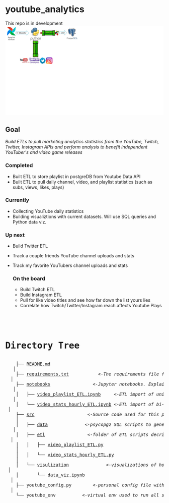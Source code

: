 # youtube_analytics
This repo is in development
![Alt text](img/flow.jpg?raw=true "Title")

## Goal 
*Build ETLs to pull marketing analytics statistics from the YouTube, Twitch, Twitter, Instagram APIs and perform analysis to benefit independent YouTuber's and video game releases*

  ### Completed
  - Built ETL to store playlist in postgreDB from Youtube Data API
  - Built ETL to pull daily channel, video, and playlist statistics (such as subs, views, likes, plays)

  ### Currently
  - Collecting YouTube daily statistics 
  - Building visualiztions with current datasets. Will use SQL queries and Python data viz.

  ### Up next 
  - Build Twitter ETL 
  - Track a couple friends YouTube channel uploads and stats
  - Track my favorite YouTubers channel uploads and stats
  

    ### On the board
    - Build Twitch ETL 
    - Build Instagram ETL 
    - Pull for like video titles and see how far down the list yours lies
    - Correlate how Twitch/Twitter/Instagram reach affects Youtube Plays

<!DOCTYPE html>
<html>
<head>
 <meta http-equiv="Content-Type" content="text/html; charset=UTF-8">
 <meta name="Author" content="Made by 'tree'">
 <meta name="GENERATOR" content="$Version: $ tree v1.8.0 (c) 1996 - 2018 by Steve Baker, Thomas Moore, Francesc Rocher, Florian Sesser, Kyosuke Tokoro $">
  <!-- 
  BODY { font-family : ariel, monospace, sans-serif; }
  P { font-weight: normal; font-family : ariel, monospace, sans-serif; color: black; background-color: transparent;}
  B { font-weight: normal; color: black; background-color: transparent;}
  A:visited { font-weight : normal; text-decoration : none; background-color : transparent; margin : 0px 0px 0px 0px; padding : 0px 0px 0px 0px; display: inline; }
  A:link    { font-weight : normal; text-decoration : none; margin : 0px 0px 0px 0px; padding : 0px 0px 0px 0px; display: inline; }
  A:hover   { color : #000000; font-weight : normal; text-decoration : underline; background-color : yellow; margin : 0px 0px 0px 0px; padding : 0px 0px 0px 0px; display: inline; }
  A:active  { color : #000000; font-weight: normal; background-color : transparent; margin : 0px 0px 0px 0px; padding : 0px 0px 0px 0px; display: inline; }
  .VERSION { font-size: small; font-family : arial, sans-serif; }
  .NORM  { color: black;  background-color: transparent;}
  .FIFO  { color: purple; background-color: transparent;}
  .CHAR  { color: yellow; background-color: transparent;}
  .DIR   { color: blue;   background-color: transparent;}
  .BLOCK { color: yellow; background-color: transparent;}
  .LINK  { color: aqua;   background-color: transparent;}
  .SOCK  { color: fuchsia;background-color: transparent;}
  .EXEC  { color: green;  background-color: transparent;}
  -->
<pre>
</head>
<body>
	<h1>Directory Tree</h1><p>
	├── <a href=".//README.md">README.md</a> <br>	│
	├── <a href=".//requirements.txt">requirements.txt</a>		    <i> <-The requirements file for reproducing the analysis environment </i> <br>	│
	├── <a href=".//notebooks/">notebooks</a>			    <i> <-Jupyter notebooks. Explain code techniques used in etl</i> <br>	│
	│   ├── <a href=".//notebooks/video_playlist_ETL.ipynb">video_playlist_ETL.ipynb</a>    <i> <-ETL import of unique videos from Youtube Data API to Postgres database</i> <br>	│
	│   └── <a href=".//notebooks/video_stats_hourly_ETL.ipynb">video_stats_hourly_ETL.ipynb</a><i> <-ETL import of bi-hourly stats of listed videos in pg playlists table</i> <br>	│
	├── <a href=".//src/">src</a>				    <i> <-Source code used for this project</i> <br>	│
	│   ├── <a href=".//src/data/">data</a>			    <i> <-psycopg2 SQL scripts to generate data to visualize</i> <br>	│
	│   ├── <a href=".//src/etl/">etl</a>			    <i> <-folder of ETL scripts decribed in the notebooks</i> <br>	│
	│   │   ├── <a href=".//src/etl/video_playlist_ETL.py">video_playlist_ETL.py</a><br>	│
	│   │   └── <a href=".//src/etl/video_stats_hourly_ETL.py">video_stats_hourly_ETL.py</a><br>	│
	│   └── <a href=".//src/visulization/">visulization</a> 		    <i> <-visualizations of hourly stats and analytics on key times to upload </i> <br>	│
	│   &nbsp;&nbsp;&nbsp; └── <a href=".//src/visulization/data_viz.ipynb">data_viz.ipynb</a><br>	│
	├── youtube_config.py		<i> <-personal config file with YouTube Data API credentials and Postgres address </i><br>	│
	└── youtube_env			<i> <-virtual env used to run all scripts </i> <br>	
	<br><br>
	</pre>

